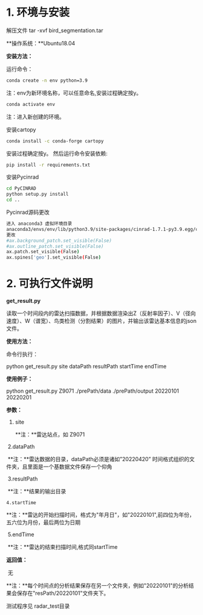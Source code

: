 # 1.   环境与安装

解压文件  tar -xvf bird_segmentation.tar

**操作系统：**Ubuntu18.04

**安装方法：**

   运行命令：

```sh
conda create -n env python=3.9
```

注：env为新环境名称，可以任意命名,安装过程确定按y。

```sh
conda activate env
```

注：进入新创建的环境。

安装cartopy

```sh
conda install -c conda-forge cartopy
```
安装过程确定按y。
然后运行命令安装依赖:

```sh
pip install -r requirements.txt
```

 安装Pycinrad

```sh
cd PyCINRAD
python setup.py install
cd ..
```
Pycinrad源码更改
```sh
进入 anaconda3 虚拟环境目录
anaconda3/envs/env/lib/python3.9/site-packages/cinrad-1.7.1-py3.9.egg/cinrad/visualize/utils.py
更改
#ax.background_patch.set_visible(False)
#ax.outline_patch.set_visible(False)
ax.patch.set_visible(False)
ax.spines['geo'].set_visible(False)
```

# 2.   可执行文件说明

**get_result.py**

读取一个时间段内的雷达扫描数据，并根据数据渲染出Z（反射率因子）、V（径向速度）、W（谱宽）、鸟类检测（分割结果）的图片，并输出该雷达基本信息的json文件。

 

**使用方法：**

命令行执行：

   python get_result.py  site dataPath resultPath startTime endTime

 

**使用例子：**

   python get_result.py Z9071 ./prePath/data ./prePath/output 20220101 20220201

 

**参数：**



1. site 

   **注：**雷达站点，如 Z9071

​	2.dataPath

​	**注：**雷达数据的目录，dataPath必须是诸如”20220420” 时间格式组织的文件夹，且里面是一个基数据文件保存一个仰角

​	3.resultPath

​	**注：**结果的输出目录

 	4.startTime

​	**注：**雷达的开始扫描时间，格式为"年月日"，如"20220101",前四位为年份，五六位为月份，最后两位为日期

​	5.endTime

​	**注：**雷达的结束扫描时间,格式同startTime

 

   **返回值：**

​      无

 

   **注：**每个时间点的分析结果保存在另一个文件夹，例如"20220101"的分析结果会保存在"resPath/20220101"文件夹下。

 测试程序见 radar_test目录

 

 